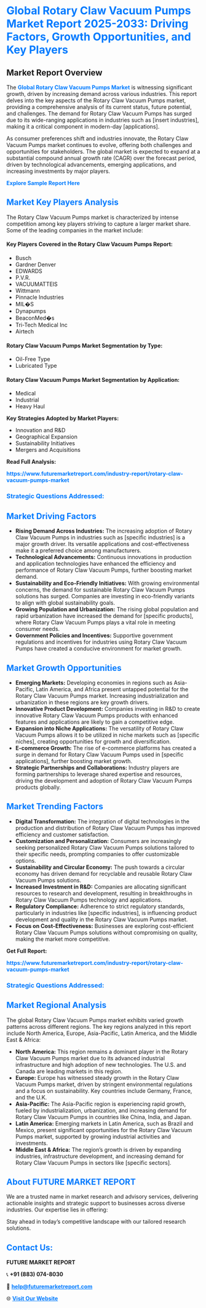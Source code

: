 <h1 style="color: #007BFF;">Global Rotary Claw Vacuum Pumps Market Report 2025-2033: Driving Factors, Growth Opportunities, and Key Players</h1>

<section id="overview">
<h2>Market Report Overview</h2>
<p>The <a href="https://www.futuremarketreport.com/industry-report/rotary-claw-vacuum-pumps-market" style="color: #007BFF; text-decoration: none;"><strong>Global Rotary Claw Vacuum Pumps Market</strong></a> is witnessing significant growth, driven by increasing demand across various industries. This report delves into the key aspects of the Rotary Claw Vacuum Pumps market, providing a comprehensive analysis of its current status, future potential, and challenges. The demand for Rotary Claw Vacuum Pumps has surged due to its wide-ranging applications in industries such as [insert industries], making it a critical component in modern-day [applications].</p>
<p>As consumer preferences shift and industries innovate, the Rotary Claw Vacuum Pumps market continues to evolve, offering both challenges and opportunities for stakeholders. The global market is expected to expand at a substantial compound annual growth rate (CAGR) over the forecast period, driven by technological advancements, emerging applications, and increasing investments by major players.</p>
</section>

<section id="overview">
<p><a href="https://www.futuremarketreport.com/request-sample/reportId=104944" style="color: #007BFF; text-decoration: none;"><strong>Explore Sample Report Here</strong></a></p>
</section>

<section id="key-players">
<h2 style="color: #007BFF;">Market Key Players Analysis</h2>
<p>The Rotary Claw Vacuum Pumps market is characterized by intense competition among key players striving to capture a larger market share. Some of the leading companies in the market include:</p>
<h4>Key Players Covered in the Rotary Claw Vacuum Pumps Report:</h4>
<ul><li>Busch</li><li>Gardner Denver</li><li>EDWARDS</li><li>P.V.R.</li><li>VACUUMATTEIS</li><li>Wittmann</li><li>Pinnacle Industries</li><li>MIL�S</li><li>Dynapumps</li><li>BeaconMed�s</li><li>Tri-Tech Medical Inc</li><li>Airtech</li></ul>
<h4>Rotary Claw Vacuum Pumps Market Segmentation by Type:</h4>
<ul><li>Oil-Free Type</li><li>Lubricated Type</li></ul>

<h4>Rotary Claw Vacuum Pumps Market Segmentation by Application:</h4>
<ul><li>Medical</li><li>Industrial</li><li>Heavy Haul</li></ul>
<p><strong>Key Strategies Adopted by Market Players:</strong></p>
<ul>
<li>Innovation and R&D</li>
<li>Geographical Expansion</li>
<li>Sustainability Initiatives</li>
<li>Mergers and Acquisitions</li>
</ul>
</section>

<section>
<p><strong>Read Full Analysis: </strong></p><a href="https://www.futuremarketreport.com/industry-report/rotary-claw-vacuum-pumps-market" style="color: #007BFF; text-decoration: none;"><strong>https://www.futuremarketreport.com/industry-report/rotary-claw-vacuum-pumps-market</strong></a>
<h3 style="color: #007BFF;">Strategic Questions Addressed:</h3>
</section>

<section id="driving-factors">
<h2 style="color: #007BFF;">Market Driving Factors</h2>
<ul>
<li><strong>Rising Demand Across Industries:</strong> The increasing adoption of Rotary Claw Vacuum Pumps in industries such as [specific industries] is a major growth driver. Its versatile applications and cost-effectiveness make it a preferred choice among manufacturers.</li>
<li><strong>Technological Advancements:</strong> Continuous innovations in production and application technologies have enhanced the efficiency and performance of Rotary Claw Vacuum Pumps, further boosting market demand.</li>
<li><strong>Sustainability and Eco-Friendly Initiatives:</strong> With growing environmental concerns, the demand for sustainable Rotary Claw Vacuum Pumps solutions has surged. Companies are investing in eco-friendly variants to align with global sustainability goals.</li>
<li><strong>Growing Population and Urbanization:</strong> The rising global population and rapid urbanization have increased the demand for [specific products], where Rotary Claw Vacuum Pumps plays a vital role in meeting consumer needs.</li>
<li><strong>Government Policies and Incentives:</strong> Supportive government regulations and incentives for industries using Rotary Claw Vacuum Pumps have created a conducive environment for market growth.</li>
</ul>
</section>

<section id="growth-opportunities">
<h2 style="color: #007BFF;">Market Growth Opportunities</h2>
<ul>
<li><strong>Emerging Markets:</strong> Developing economies in regions such as Asia-Pacific, Latin America, and Africa present untapped potential for the Rotary Claw Vacuum Pumps market. Increasing industrialization and urbanization in these regions are key growth drivers.</li>
<li><strong>Innovative Product Development:</strong> Companies investing in R&D to create innovative Rotary Claw Vacuum Pumps products with enhanced features and applications are likely to gain a competitive edge.</li>
<li><strong>Expansion into Niche Applications:</strong> The versatility of Rotary Claw Vacuum Pumps allows it to be utilized in niche markets such as [specific niches], creating opportunities for growth and diversification.</li>
<li><strong>E-commerce Growth:</strong> The rise of e-commerce platforms has created a surge in demand for Rotary Claw Vacuum Pumps used in [specific applications], further boosting market growth.</li>
<li><strong>Strategic Partnerships and Collaborations:</strong> Industry players are forming partnerships to leverage shared expertise and resources, driving the development and adoption of Rotary Claw Vacuum Pumps products globally.</li>
</ul>
</section>

<section id="trending-factors">
<h2 style="color: #007BFF;">Market Trending Factors</h2>
<ul>
<li><strong>Digital Transformation:</strong> The integration of digital technologies in the production and distribution of Rotary Claw Vacuum Pumps has improved efficiency and customer satisfaction.</li>
<li><strong>Customization and Personalization:</strong> Consumers are increasingly seeking personalized Rotary Claw Vacuum Pumps solutions tailored to their specific needs, prompting companies to offer customizable options.</li>
<li><strong>Sustainability and Circular Economy:</strong> The push towards a circular economy has driven demand for recyclable and reusable Rotary Claw Vacuum Pumps solutions.</li>
<li><strong>Increased Investment in R&D:</strong> Companies are allocating significant resources to research and development, resulting in breakthroughs in Rotary Claw Vacuum Pumps technology and applications.</li>
<li><strong>Regulatory Compliance:</strong> Adherence to strict regulatory standards, particularly in industries like [specific industries], is influencing product development and quality in the Rotary Claw Vacuum Pumps market.</li>
<li><strong>Focus on Cost-Effectiveness:</strong> Businesses are exploring cost-efficient Rotary Claw Vacuum Pumps solutions without compromising on quality, making the market more competitive.</li>
</ul>
</section>

<section>
<p><strong>Get Full Report: </strong></p><a href="https://www.futuremarketreport.com/industry-report/rotary-claw-vacuum-pumps-market" style="color: #007BFF; text-decoration: none;"><strong>https://www.futuremarketreport.com/industry-report/rotary-claw-vacuum-pumps-market</strong></a>
<h3 style="color: #007BFF;">Strategic Questions Addressed:</h3>
</section>


<section id="regional-analysis">
<h2 style="color: #007BFF;">Market Regional Analysis</h2>
<p>The global Rotary Claw Vacuum Pumps market exhibits varied growth patterns across different regions. The key regions analyzed in this report include North America, Europe, Asia-Pacific, Latin America, and the Middle East & Africa:</p>
<ul>
<li><strong>North America:</strong> This region remains a dominant player in the Rotary Claw Vacuum Pumps market due to its advanced industrial infrastructure and high adoption of new technologies. The U.S. and Canada are leading markets in this region.</li>
<li><strong>Europe:</strong> Europe has witnessed steady growth in the Rotary Claw Vacuum Pumps market, driven by stringent environmental regulations and a focus on sustainability. Key countries include Germany, France, and the U.K.</li>
<li><strong>Asia-Pacific:</strong> The Asia-Pacific region is experiencing rapid growth, fueled by industrialization, urbanization, and increasing demand for Rotary Claw Vacuum Pumps in countries like China, India, and Japan.</li>
<li><strong>Latin America:</strong> Emerging markets in Latin America, such as Brazil and Mexico, present significant opportunities for the Rotary Claw Vacuum Pumps market, supported by growing industrial activities and investments.</li>
<li><strong>Middle East & Africa:</strong> The region’s growth is driven by expanding industries, infrastructure development, and increasing demand for Rotary Claw Vacuum Pumps in sectors like [specific sectors].</li>
</ul>
</section>

<footer>
<h2 style="color: #007BFF;">About FUTURE MARKET REPORT</h2>
<p>We are a trusted name in market research and advisory services, delivering actionable insights and strategic support to businesses across diverse industries. Our expertise lies in offering:</p>

<p>Stay ahead in today’s competitive landscape with our tailored research solutions.</p>

<h2 style="color: #007BFF;">Contact Us:</h2>
<p><strong>FUTURE MARKET REPORT</strong></p>
<p>📞 <strong>+91 (883) 074-8030</strong></p>
<p>📧 <strong><a href="mailto:help@futuremarketreport.com" style="color: #007BFF;">help@futuremarketreport.com</a></strong></p>
<p>🌐 <strong><a href="https://www.futuremarketreport.com/" style="color: #007BFF;">Visit Our Website</a></strong></p>
</footer>